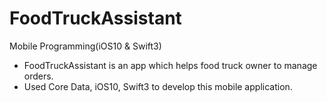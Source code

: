 # FoodTruckAssistant
Mobile Programming(iOS10 & Swift3)

- FoodTruckAssistant is an app which helps food truck owner to manage orders.
- Used Core Data, iOS10, Swift3 to develop this mobile application.

